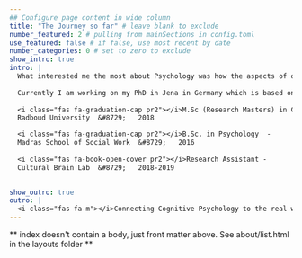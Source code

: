 ```yaml
---
## Configure page content in wide column
title: "The Journey so far" # leave blank to exclude
number_featured: 2 # pulling from mainSections in config.toml
use_featured: false # if false, use most recent by date
number_categories: 0 # set to zero to exclude
show_intro: true
intro: |
  What interested me the most about Psychology was how the aspects of our day-to-day behaviour can be explained and that it is possible to dig deeper into what goes behind such behaviours. During my undergraduation, cognitive psychology specifically drew my interest as it felt closest to what inspired me to choose to study psychology. While pursuing a Masters degree, I learnt more about language processing and explored how we communicate among one another. This in turn was useful to envision the scope and relatability of cognitive psychology and was inspired to do more research. Post Masters I spent a year working at the [Max Planck Institute for Psycholinguistics](https://www.mpi.nl/) in the [Cultural Brain](https://culturalbrain.org/) Lab performing experiments to investigate how (il)literacy influences the way our brain sees the world.
  
  Currently I am working on my PhD in Jena in Germany which is based on the project funded by the [DFG](https://www.dfg.de/) on Binding and Retrieval in Action Control ([BRAC](https://www.brac-psy.de/)). We aim to explore how the stimuli and responses we face in our everyday environment integrate to perform actions. My project specifically connects these short term pairings to long term learning phenomena. Check the [wikipedia page](https://en.wikipedia.org/wiki/Binding_and_Retrieval_in_Action_Control) for more information on this project.
  
  <i class="fas fa-graduation-cap pr2"></i>M.Sc (Research Masters) in Cognitive Neuroscience  - 
  Radboud University  &#8729;   2018

  <i class="fas fa-graduation-cap pr2"></i>B.Sc. in Psychology  -
  Madras School of Social Work  &#8729;   2016
  
  <i class="fas fa-book-open-cover pr2"></i>Research Assistant - 
  Cultural Brain Lab  &#8729;   2018-2019

  
show_outro: true
outro: |
  <i class="fas fa-m"></i>Connecting Cognitive Psychology to the real world
---
```


** index doesn't contain a body, just front matter above.
See about/list.html in the layouts folder **